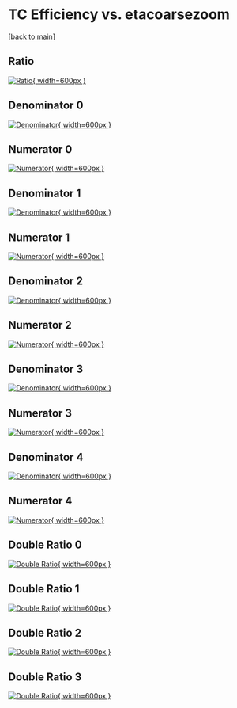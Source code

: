 # TC Efficiency vs. etacoarsezoom

[[back to main](./)]



## Ratio

[![Ratio](../mtv/var/TC_loweta_0_0_eff_etacoarsezoom.png){ width=600px }](../mtv/var/TC_loweta_0_0_eff_etacoarsezoom.pdf)

## Denominator 0

[![Denominator](../mtv/den/TC_loweta_0_0_eff_etacoarsezoom_den0.png){ width=600px }](../mtv/den/TC_loweta_0_0_eff_etacoarsezoom_den0.pdf)

## Numerator 0

[![Numerator](../mtv/num/TC_loweta_0_0_eff_etacoarsezoom_num0.png){ width=600px }](../mtv/num/TC_loweta_0_0_eff_etacoarsezoom_num0.pdf)

## Denominator 1

[![Denominator](../mtv/den/TC_loweta_0_0_eff_etacoarsezoom_den1.png){ width=600px }](../mtv/den/TC_loweta_0_0_eff_etacoarsezoom_den1.pdf)

## Numerator 1

[![Numerator](../mtv/num/TC_loweta_0_0_eff_etacoarsezoom_num1.png){ width=600px }](../mtv/num/TC_loweta_0_0_eff_etacoarsezoom_num1.pdf)

## Denominator 2

[![Denominator](../mtv/den/TC_loweta_0_0_eff_etacoarsezoom_den2.png){ width=600px }](../mtv/den/TC_loweta_0_0_eff_etacoarsezoom_den2.pdf)

## Numerator 2

[![Numerator](../mtv/num/TC_loweta_0_0_eff_etacoarsezoom_num2.png){ width=600px }](../mtv/num/TC_loweta_0_0_eff_etacoarsezoom_num2.pdf)

## Denominator 3

[![Denominator](../mtv/den/TC_loweta_0_0_eff_etacoarsezoom_den3.png){ width=600px }](../mtv/den/TC_loweta_0_0_eff_etacoarsezoom_den3.pdf)

## Numerator 3

[![Numerator](../mtv/num/TC_loweta_0_0_eff_etacoarsezoom_num3.png){ width=600px }](../mtv/num/TC_loweta_0_0_eff_etacoarsezoom_num3.pdf)

## Denominator 4

[![Denominator](../mtv/den/TC_loweta_0_0_eff_etacoarsezoom_den4.png){ width=600px }](../mtv/den/TC_loweta_0_0_eff_etacoarsezoom_den4.pdf)

## Numerator 4

[![Numerator](../mtv/num/TC_loweta_0_0_eff_etacoarsezoom_num4.png){ width=600px }](../mtv/num/TC_loweta_0_0_eff_etacoarsezoom_num4.pdf)

## Double Ratio 0

[![Double Ratio](../mtv/ratio/TC_loweta_0_0_eff_etacoarsezoom_ratio0.png){ width=600px }](../mtv/ratio/TC_loweta_0_0_eff_etacoarsezoom_ratio0.pdf)

## Double Ratio 1

[![Double Ratio](../mtv/ratio/TC_loweta_0_0_eff_etacoarsezoom_ratio1.png){ width=600px }](../mtv/ratio/TC_loweta_0_0_eff_etacoarsezoom_ratio1.pdf)

## Double Ratio 2

[![Double Ratio](../mtv/ratio/TC_loweta_0_0_eff_etacoarsezoom_ratio2.png){ width=600px }](../mtv/ratio/TC_loweta_0_0_eff_etacoarsezoom_ratio2.pdf)

## Double Ratio 3

[![Double Ratio](../mtv/ratio/TC_loweta_0_0_eff_etacoarsezoom_ratio3.png){ width=600px }](../mtv/ratio/TC_loweta_0_0_eff_etacoarsezoom_ratio3.pdf)

